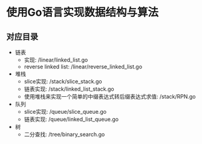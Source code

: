 # 使用Go语言实现数据结构与算法

## 对应目录

* 链表
  * 实现: /linear/linked_list.go
  * reverse linked list: /linear/reverse_linked_list.go
* 堆栈
  * slice实现: /stack/slice_stack.go
  * 链表实现: /stack/linked_list_stack.go
  * 使用堆栈来实现一个简单的中缀表达式转后缀表达式求值: /stack/RPN.go
* 队列
  * slice实现: /queue/slice_queue.go
  * 链表实现: /queue/linked_list_queue.go
* 树
  * 二分查找: /tree/binary_search.go
